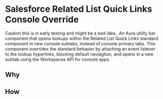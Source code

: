 # Salesforce Related List Quick Links Console Override
Caution this is in early testing and might be a bad idea..
An Aura utility bar component that opens lookups within the Related List Quick Links standard component in new console subtabs, instead of console primary tabs. This component overrides the standard behavior by attaching an event listener to the lookup hyperlinks, blocking default naviagtion, and opens in a new subtab using the Workspaces API for console apps.

## Why


## How